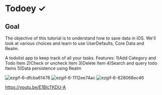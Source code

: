 # Todoey ✓

##  Goal

The objective of this tutorial is to understand how to save data in iOS. We'll look at various choices and learn to use UserDefaults, Core Data and Realm.


A todolist app to keep track of all your tasks.
Features:
1)Add Category and Todo Item
2)Check or uncheck item
3)Delete Item
4)Search and query todo Items
5)Data persistence using Realm

![ezgif-6-dfcba61478](https://github.com/jjcode22/TodoList-iOS/assets/108716229/918d2bca-b426-49fb-9045-7d256cba4331)
![ezgif-6-1112ee74ac](https://github.com/jjcode22/TodoList-iOS/assets/108716229/135f0284-f623-40f9-a752-d3a8fedd4bd3)
![ezgif-6-828068ec46](https://github.com/jjcode22/TodoList-iOS/assets/108716229/1fa1a703-d3b8-46ba-b073-c93fd4378305)




https://youtu.be/E1BIcTKDU-A





